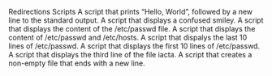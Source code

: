 Redirections Scripts
A script that prints “Hello, World”, followed by a new line to the standard output.
A script that displays a confused smiley.
A script that displays the content of the /etc/passwd file.
A script that displays the content of /etc/passwd and /etc/hosts.
A script that dispalys the last 10 lines of /etc/passwd.
A script that displays the first 10 lines of /etc/passwd.
A script that displays the third line of the file iacta.
A script that creates a non-empty file that ends with a new line.

